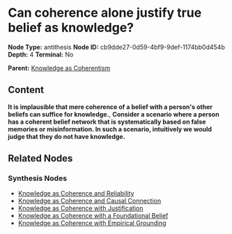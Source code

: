 # Can coherence alone justify true belief as knowledge?

**Node Type:** antithesis
**Node ID:** cb9dde27-0d59-4bf9-9def-1174bb0d454b
**Depth:** 4
**Terminal:** No

**Parent:** [Knowledge as Coherentism](knowledge-as-coherentism-synthesis-5d786b6f-6ab2-4ac2-be98-d71958df90b2.md)

## Content

**It is implausible that mere coherence of a belief with a person's other beliefs can suffice for knowledge.**, **Consider a scenario where a person has a coherent belief network that is systematically based on false memories or misinformation. In such a scenario, intuitively we would judge that they do not have knowledge.**

## Related Nodes

### Synthesis Nodes

- [Knowledge as Coherence and Reliability](knowledge-as-coherence-and-reliability-synthesis-4c6dddc1-7786-4ea8-990c-0e979dfcc175.md)
- [Knowledge as Coherence and Causal Connection](knowledge-as-coherence-and-causal-connection-synthesis-5e50e3bd-4f00-48d2-8793-04d7cdb9acc1.md)
- [Knowledge as Coherence with Justification](knowledge-as-coherence-with-justification-synthesis-302c8b0e-e99c-4ab6-b5b4-cc1663986252.md)
- [Knowledge as Coherence with a Foundational Belief](knowledge-as-coherence-with-a-foundational-belief-synthesis-e8b06fb8-7ab8-490f-b5b6-709f072d027b.md)
- [Knowledge as Coherence with Empirical Grounding](knowledge-as-coherence-with-empirical-grounding-synthesis-b32d28b6-8118-4e2b-a836-97fc70951234.md)
